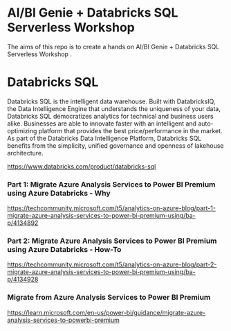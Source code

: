 # AI/BI Genie + Databricks SQL Serverless Workshop 
The aims of this repo is to create a hands on AI/BI Genie + Databricks SQL Serverless Workshop .


# Databricks SQL
Databricks SQL is the intelligent data warehouse. Built with DatabricksIQ, the Data Intelligence Engine that understands the uniqueness of your data, Databricks SQL democratizes analytics for technical and business users alike. Businesses are able to innovate faster with an intelligent and auto-optimizing platform that provides the best price/performance in the market. As part of the Databricks Data Intelligence Platform, Databricks SQL benefits from the simplicity, unified governance and openness of lakehouse architecture.

https://www.databricks.com/product/databricks-sql

### Part 1: Migrate Azure Analysis Services to Power BI Premium using Azure Databricks - Why
https://techcommunity.microsoft.com/t5/analytics-on-azure-blog/part-1-migrate-azure-analysis-services-to-power-bi-premium-using/ba-p/4134892

### Part 2: Migrate Azure Analysis Services to Power BI Premium using Azure Databricks - How-To
https://techcommunity.microsoft.com/t5/analytics-on-azure-blog/part-2-migrate-azure-analysis-services-to-power-bi-premium-using/ba-p/4134928

### Migrate from Azure Analysis Services to Power BI Premium
https://learn.microsoft.com/en-us/power-bi/guidance/migrate-azure-analysis-services-to-powerbi-premium
